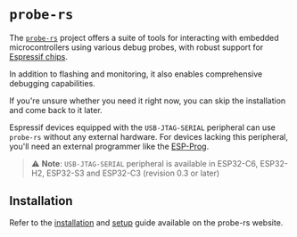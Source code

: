 # `probe-rs`

The [`probe-rs`][probe-rs] project offers a suite of tools for interacting with embedded microcontrollers using various debug probes, with robust support for [Espressif chips][chips].

In addition to flashing and monitoring, it also enables comprehensive debugging capabilities.

If you're unsure whether you need it right now, you can skip the installation and come back to it later.

Espressif devices equipped with the  `USB-JTAG-SERIAL` peripheral can use `probe-rs` without any external hardware. For devices lacking this peripheral, you'll need an external programmer like the [ESP-Prog][esp-prog].

> ⚠️ **Note**: `USB-JTAG-SERIAL` peripheral is available in ESP32-C6, ESP32-H2, ESP32-S3 and ESP32-C3 (revision 0.3 or later)

[probe-rs]: https://probe.rs/
<!--- the search currently doesn't work on the probe-rs website --->
[chips]: https://probe.rs/targets/?q=espressif&p=0
[esp-prog]: https://docs.espressif.com/projects/esp-iot-solution/en/latest/hw-reference/ESP-Prog_guide.html

## Installation

Refer to the [installation][prober-rs-installation] and [setup][prober-rs-setup] guide available on the probe-rs website.

[prober-rs-installation]: https://probe.rs/docs/getting-started/installation/
[prober-rs-setup]: https://probe.rs/docs/getting-started/probe-setup/

